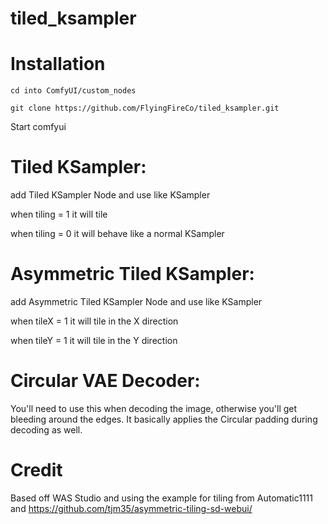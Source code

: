 # tiled_ksampler

# Installation

`cd into ComfyUI/custom_nodes`

`git clone https://github.com/FlyingFireCo/tiled_ksampler.git`

Start comfyui


# Tiled KSampler:

add Tiled KSampler Node and use like KSampler


when tiling = 1 it will tile

when tiling = 0 it will behave like a normal KSampler


# Asymmetric Tiled KSampler:

add Asymmetric Tiled KSampler Node and use like KSampler


when tileX = 1 it will tile in the X direction

when tileY = 1 it will tile in the Y direction

# Circular VAE Decoder:

You'll need to use this when decoding the image, otherwise you'll get bleeding around the edges. It basically applies the Circular padding during decoding as well.

# Credit
Based off WAS Studio and using the example for tiling from Automatic1111 and https://github.com/tjm35/asymmetric-tiling-sd-webui/
